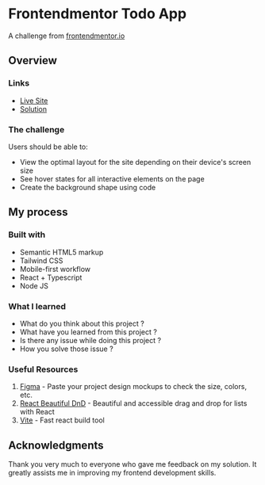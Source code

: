 # Frontendmentor Todo App

<!-- screenshots here -->

A challenge from [frontendmentor.io](https://www.frontendmentor.io/)

## Overview

### Links

- [Live Site](https://your-live-site-url.com)
- [Solution](https://your-solution-url.com)

### The challenge

Users should be able to:

- View the optimal layout for the site depending on their device's screen size
- See hover states for all interactive elements on the page
- Create the background shape using code

## My process

### Built with

- Semantic HTML5 markup
- Tailwind CSS
- Mobile-first workflow
- React + Typescript
- Node JS

### What I learned

- What do you think about this project ?
- What have you learned from this project ?
- Is there any issue while doing this project ?
- How you solve those issue ?

### Useful Resources

1. [Figma](https://www.figma.com/) - Paste your project design mockups to check the size, colors, etc.
2. [React Beautiful DnD](https://github.com/atlassian/react-beautiful-dnd) - Beautiful and accessible drag and drop for lists with React
3. [Vite](https://vitejs.dev/) - Fast react build tool

## Acknowledgments

Thank you very much to everyone who gave me feedback on my solution. It greatly assists me in improving my frontend development skills.
